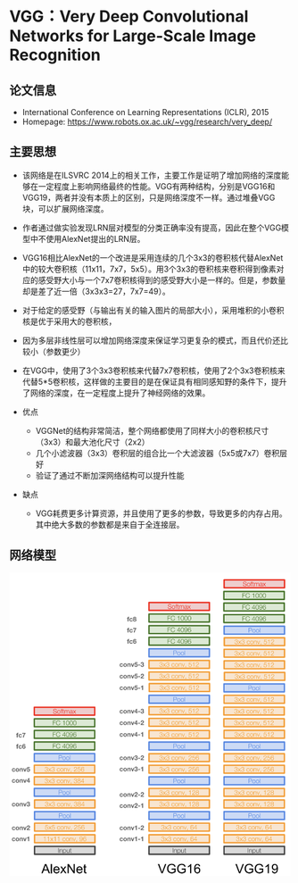 # VGG：Very Deep Convolutional Networks for Large-Scale Image Recognition

## 论文信息
- International Conference on Learning Representations (ICLR), 2015
- Homepage: https://www.robots.ox.ac.uk/~vgg/research/very_deep/

## 主要思想

- 该网络是在ILSVRC 2014上的相关工作，主要工作是证明了增加网络的深度能够在一定程度上影响网络最终的性能。VGG有两种结构，分别是VGG16和VGG19，两者并没有本质上的区别，只是网络深度不一样。通过堆叠VGG块，可以扩展网络深度。
- 作者通过做实验发现LRN层对模型的分类正确率没有提高，因此在整个VGG模型中不使用AlexNet提出的LRN层。
- VGG16相比AlexNet的一个改进是采用连续的几个3x3的卷积核代替AlexNet中的较大卷积核（11x11，7x7，5x5）。用3个3x3的卷积核来卷积得到像素对应的感受野大小与一个7x7卷积核得到的感受野大小是一样的。但是，参数量却是差了近一倍（3x3x3=27，7x7=49）。
- 对于给定的感受野（与输出有关的输入图片的局部大小），采用堆积的小卷积核是优于采用大的卷积核，
- 因为多层非线性层可以增加网络深度来保证学习更复杂的模式，而且代价还比较小（参数更少）

- 在VGG中，使用了3个3x3卷积核来代替7x7卷积核，使用了2个3x3卷积核来代替5*5卷积核，这样做的主要目的是在保证具有相同感知野的条件下，提升了网络的深度，在一定程度上提升了神经网络的效果。

- 优点

    - VGGNet的结构非常简洁，整个网络都使用了同样大小的卷积核尺寸（3x3）和最大池化尺寸（2x2）
    - 几个小滤波器（3x3）卷积层的组合比一个大滤波器（5x5或7x7）卷积层好
    - 验证了通过不断加深网络结构可以提升性能
    
- 缺点
    - VGG耗费更多计算资源，并且使用了更多的参数，导致更多的内存占用。其中绝大多数的参数都是来自于全连接层。
    
## 网络模型
![](img/1.png)